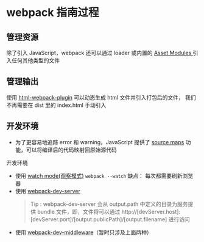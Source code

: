 # webpack 指南过程

## 管理资源

除了引入 JavaScript，webpack 还可以通过 loader 或内置的 <a href="https://webpack.docschina.org/guides/asset-modules/">Asset Modules </a>引入任何其他类型的文件

## 管理输出

使用 <a href="https://webpack.docschina.org/plugins/html-webpack-plugin/">html-webpack-plugin</a> 可以动态生成 html 文件并引入打包后的文件， 我们不再需要在 dist 里的 index.html 手动引入

## 开发环境

- 为了更容易地追踪 error 和 warning，JavaScript 提供了 <a href="https://blog.teamtreehouse.com/introduction-source-maps">source maps</a> 功能，可以将编译后的代码映射回原始源代码

开发环境

- 使用 [watch mode(观察模式)](https://webpack.docschina.org/guides/development/#using-watch-mode)
  `webpack --watch`
  缺点： 每次都需要刷新浏览器
- 使用 [ webpack-dev-server](https://webpack.docschina.org/guides/development/#using-webpack-dev-server)
  > Tip :
  > webpack-dev-server 会从 output.path 中定义的目录为服务提供 bundle 文件，即，文件将可以通过 http://[devServer.host]:[devServer.port]/[output.publicPath]/[output.filename] 进行访问
- 使用 [webpack-dev-middleware](https://webpack.docschina.org/guides/development/#using-webpack-dev-middleware)（暂时只涉及上面两种）
